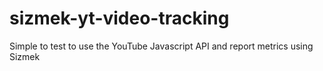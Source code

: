 # sizmek-yt-video-tracking
Simple to test to use the YouTube Javascript API and report metrics using Sizmek
